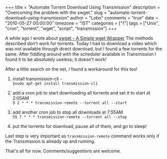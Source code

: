 +++
title = "Automate Torrent Download Using Transmission"
description = "Overcoming the problem with the swget."
slug = "automate-torrent-download-using-transmission"
author = "Lobo"
comments = "true"
date = "2010-05-27 00:00:00"
timezone = "IST"
categories = ["1"]
tags = ["Unix", "cron", "torrent", "wget", "script", "transmission"]
+++


A while ago I wrote about [swget - A Simple wget Wrapper](/blog/swget-a-simple-wget-wrapper) The methods described don't work for torrents. Today I had to download a video which was not available through direct download, but I found a few torrents for the same. After fiddling around with the scheduler available in Transmission I found it to be absolutely useless; it doesn't work!

After a little search on the net, I found a workaround for this too!


1. install transmission-cli -  
`$sudo apt-get install transmission-cli`

1. add a cron job to start downloading all torrents and set it to start at 2:05AM  
`5 2 * * * transmission-remote --torrent all --start`

1. add another cron job to stop all downloads at 7:55AM  
`55 7 * * * transmission-remote --torrent all --stop`

1. put the torrents for download, pause all of them, and go to sleep!

Last step is very important as `transmission-remote` command works only if the Transmission is already up and running.

That's all for now. Comments/suggestions are welcome.
